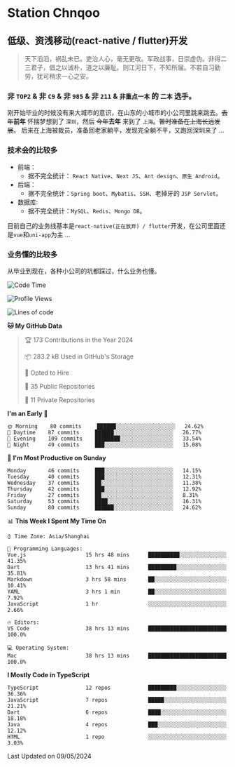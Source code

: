 # Station Chnqoo

## 低级、资浅移动(react-native / flutter)开发 
> 天下滔滔，祸乱未已。吏治人心，毫无更改。军政战事，日崇虚伪。非得二三君子，倡之以诚朴，道之以廉耻。则江河日下，不知所届。不若自习勤劳，犹可稍求一心之安。

### 非 `TOP2` & 非 `C9`  & 非 `985` & 非 `211` & `非重点一本` 的 `二本` 选手。

刚开始毕业的时候没有来大城市的意识，在山东的小城市的小公司里跳来跳去。~~去年~~**前年** 怀揣梦想到了 `深圳`，然后 ~~今年~~**去年** 来到了 `上海`。~~暂时准备在上海长远发展~~。
后来在上海被裁员，准备回老家躺平，发现完全躺不平，又跑回深圳来了 ...

### 技术会的比较多

- 前端：
    - 据不完全统计： `React Native`、`Next JS`、`Ant design`、`原生 Android`。
- 后端：
    - 据不完全统计：`Spring boot`、`Mybatis`、`SSH`、老掉牙的 `JSP Servlet`。
- 数据库:
    - 据不完全统计：`MySQL`、`Redis`、`Mongo DB`。

目前自己的业务线基本是`react-native(正在放弃) / flutter`开发，在公司里面还是`vue`和`uni-app`为主 ...

### 业务懂的比较多
从毕业到现在，各种小公司的坑都踩过，什么业务也懂。

<!--START_SECTION:waka-->
![Code Time](http://img.shields.io/badge/Code%20Time-5%2C101%20hrs%2034%20mins-blue)

![Profile Views](http://img.shields.io/badge/Profile%20Views-141-blue)

![Lines of code](https://img.shields.io/badge/From%20Hello%20World%20I%27ve%20Written-348%20Thousand%20lines%20of%20code-blue)

**🐱 My GitHub Data** 

> 🏆 173 Contributions in the Year 2024
 > 
> 📦 283.2 kB Used in GitHub's Storage 
 > 
> 💼 Opted to Hire
 > 
> 📜 35 Public Repositories 
 > 
> 🔑 11 Private Repositories  
 > 
**I'm an Early 🐤** 

```text
🌞 Morning    80 commits     ██████░░░░░░░░░░░░░░░░░░░   24.62% 
🌆 Daytime    87 commits     ██████░░░░░░░░░░░░░░░░░░░   26.77% 
🌃 Evening    109 commits    ████████░░░░░░░░░░░░░░░░░   33.54% 
🌙 Night      49 commits     ███░░░░░░░░░░░░░░░░░░░░░░   15.08%

```
📅 **I'm Most Productive on Sunday** 

```text
Monday       46 commits     ███░░░░░░░░░░░░░░░░░░░░░░   14.15% 
Tuesday      40 commits     ███░░░░░░░░░░░░░░░░░░░░░░   12.31% 
Wednesday    37 commits     ██░░░░░░░░░░░░░░░░░░░░░░░   11.38% 
Thursday     42 commits     ███░░░░░░░░░░░░░░░░░░░░░░   12.92% 
Friday       27 commits     ██░░░░░░░░░░░░░░░░░░░░░░░   8.31% 
Saturday     53 commits     ████░░░░░░░░░░░░░░░░░░░░░   16.31% 
Sunday       80 commits     ██████░░░░░░░░░░░░░░░░░░░   24.62%

```


📊 **This Week I Spent My Time On** 

```text
⌚︎ Time Zone: Asia/Shanghai

💬 Programming Languages: 
Vue.js                   15 hrs 48 mins      ██████████░░░░░░░░░░░░░░░   41.35% 
Dart                     13 hrs 41 mins      █████████░░░░░░░░░░░░░░░░   35.81% 
Markdown                 3 hrs 58 mins       ██░░░░░░░░░░░░░░░░░░░░░░░   10.41% 
YAML                     3 hrs 1 min         ██░░░░░░░░░░░░░░░░░░░░░░░   7.92% 
JavaScript               1 hr                ░░░░░░░░░░░░░░░░░░░░░░░░░   2.66%

🔥 Editors: 
VS Code                  38 hrs 13 mins      █████████████████████████   100.0%

💻 Operating System: 
Mac                      38 hrs 13 mins      █████████████████████████   100.0%

```

**I Mostly Code in TypeScript** 

```text
TypeScript               12 repos            █████████░░░░░░░░░░░░░░░░   36.36% 
JavaScript               7 repos             █████░░░░░░░░░░░░░░░░░░░░   21.21% 
Dart                     6 repos             ████░░░░░░░░░░░░░░░░░░░░░   18.18% 
Java                     4 repos             ███░░░░░░░░░░░░░░░░░░░░░░   12.12% 
HTML                     1 repo              ░░░░░░░░░░░░░░░░░░░░░░░░░   3.03%

```



 Last Updated on 09/05/2024
<!--END_SECTION:waka-->

<!---
ChenqiaoStation/ChenqiaoStation is a ✨ special ✨ repository because its `README.md` (this file) appears on your GitHub profile.
You can click the Preview link to take a look at your changes.
--->
